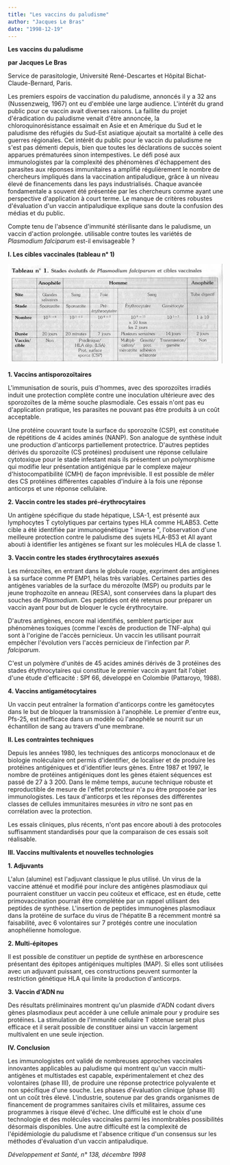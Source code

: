 ```yaml
---
title: "Les vaccins du paludisme"
author: "Jacques Le Bras"
date: "1998-12-19"
---
```


**Les vaccins du paludisme**

**par Jacques Le Bras**

Service de parasitologie, Université René-Descartes et Hôpital Bichat-Claude-Bernard, Paris.

Les premiers espoirs de vaccination du paludisme, annoncés il y a 32 ans (Nussenzweig, 1967) ont eu d'emblée une large audience. L'intérêt du grand public pour ce vaccin avait diverses raisons. La faillite du projet d'éradication du paludisme venait d'être annoncée, la chloroquinorésistance essaimait en Asie et en Amérique du Sud et le paludisme des réfugiés du Sud-Est asiatique ajoutait sa mortalité à celle des guerres régionales. Cet intérêt du public pour le vaccin du paludisme ne s'est pas démenti depuis, bien que toutes les déclarations de succès soient apparues prématurées sinon intempestives. Le défi posé aux immunologistes par la complexité des phénomènes d'échappement des parasites aux réponses immunitaires a amplifié régulièrement le nombre de chercheurs impliqués dans la vaccination antipaludique, grâce à un niveau élevé de financements dans les pays industrialisés. Chaque avancée fondamentale a souvent été présentée par les chercheurs comme ayant une perspective d'application à court terme. Le manque de critères robustes d'évaluation d'un vaccin antipaludique explique sans doute la confusion des médias et du public.

Compte tenu de l'absence d'immunité stérilisante dans le paludisme, un vaccin d'action prolongée. utilisable contre toutes les variétés de _Plasmodium falciparum_ est-il envisageable ?

**I. Les cibles vaccinales (tableau n° 1)**


![](i813-1.jpg)


**1. Vaccins antisporozoïtaires**

L'immunisation de souris, puis d'hommes, avec des sporozoïtes irradiés induit une protection complète contre une inoculation ultérieure avec des sporozoïtes de la même souche plasmodiale. Ces essais n'ont pas eu d'application pratique, les parasites ne pouvant pas être produits à un coût acceptable.

Une protéine couvrant toute la surface du sporozoïte (CSP), est constituée de répétitions de 4 acides aminés (NANP). Son analogue de synthèse induit une production d'anticorps partiellement protectrice. D'autres peptides dérivés du sporozoïte (CS protéines) produisent une réponse cellulaire cytotoxique pour le stade infestant mais ils présentent un polymorphisme qui modifie leur présentation antigénique par le complexe majeur d'histocompatibilité (CMH) de façon imprévisible. Il est possible de mêler des CS protéines différentes capables d'induire à la fois une réponse anticorps et une réponse cellulaire.

**2. Vaccin contre les stades pré-érythrocytaires**

Un antigène spécifique du stade hépatique, LSA-1, est présenté aux lymphocytes T cytolytiques par certains types HLA comme HLAB53. Cette cible a été identifiée par immunogénétique " inverse ", l'observation d'une meilleure protection contre le paludisme des sujets HLA-B53 et All ayant abouti à identifier les antigènes se fixant sur les molécules HLA de classe 1.

**3. Vaccin contre les stades érythrocytaires asexués**

Les mérozoïtes, en entrant dans le globule rouge, expriment des antigènes à sa surface comme Pf EMP1, hélas très variables. Certaines parties des antigènes variables de la surface du mérozoÏte (MSP) ou produits par le jeune trophozoïte en anneau (RESA), sont conservées dans la plupart des souches de _Plasmodium_. Ces peptides ont été retenus pour préparer un vaccin ayant pour but de bloquer le cycle érythrocytaire.

D'autres antigènes, encore mal identifiés, semblent participer aux phénomènes toxiques (comme l'excès de production de TNF-alpha) qui sont à l'origine de l'accès pernicieux. Un vaccin les utilisant pourrait empêcher l'évolution vers l'accès pernicieux de l'infection par _P. falciparum_.

C'est un polymère d'unités de 45 acides aminés dérivés de 3 protéines des stades étythrocytaires qui constitue le premier vaccin ayant fait l'objet d'une étude d'efficacité : SPf 66, développé en Colombie (Pattaroyo, 1988).

**4. Vaccins antigamétocytaires**

Un vaccin peut entraîner la formation d'anticorps contre les gamétocytes dans le but de bloquer la transmission à l'anophèle. Le premier d'entre eux, Pfs-25, est inefficace dans un modèle où l'anophèle se nourrit sur un échantillon de sang au travers d'une membrane.

**Il. Les contraintes techniques**

Depuis les années 1980, les techniques des anticorps monoclonaux et de biologie moléculaire ont permis d'identifier, de localiser et de produire les protéines antigéniques et d'identifier leurs gènes. Entre 1987 et 1997, le nombre de protéines antigéniques dont les gènes étaient séquences est passé de 27 à 3 200. Dans le même temps, aucune technique robuste et reproductible de mesure de l'effet protecteur n'a pu être proposée par les immunologistes. Les taux d'anticorps et les réponses des différentes classes de cellules immunitaires mesurées _in vitro_ ne sont pas en corrélation avec la protection.

Les essais cliniques, plus récents, n'ont pas encore abouti à des protocoles suffisamment standardisés pour que la comparaison de ces essais soit réalisable.

**III. Vaccins multivalents et nouvelles technologies**

**1. Adjuvants**

L'alun (alumine) est l'adjuvant classique le plus utilisé. Un virus de la vaccine atténué et modifié pour inclure des antigènes plasmodiaux qui pourraient constituer un vaccin peu coûteux et efficace, est en étude, cette primovaccination pourrait être complétée par un rappel utilisant des peptides de synthèse. L'insertion de peptides immunogènes plasmodiaux dans la protéine de surface du virus de l'hépatite B a récemment montré sa faisabilité, avec 6 volontaires sur 7 protégés contre une inoculation anophélienne homologue.

**2. Multi-épitopes**

Il est possible de constituer un peptide de synthèse en arborescence présentant des épitopes antigéniques multiples (MAP). Si elles sont utilisées avec un adjuvant puissant, ces constructions peuvent surmonter la restriction génétique HLA qui limite la production d'anticorps.

**3. Vaccin d'ADN nu**

Des résultats préliminaires montrent qu'un plasmide d'ADN codant divers gènes plasmodiaux peut accéder à une cellule animale pour y produire ses protéines. La stimulation de l'immunité cellulaire T obtenue serait plus efficace et il serait possible de constituer ainsi un vaccin largement multivalent en une seule injection.

**IV. Conclusion**

Les immunologistes ont validé de nombreuses approches vaccinales innovantes applicables au paludisme qui montrent qu'un vaccin multi-antigènes et multistades est capable, expérimentalement et chez des volontaires (phase III), de produire une réponse protectrice polyvalente et non spécifique d'une souche. Les phases d'évaluation clinique (phase III) ont un coût très élevé. L'industrie, soutenue par des grands organismes de financement de programmes sanitaires civils et militaires, assume ces programmes à risque élevé d'échec. Une difficulté est le choix d'une technologie et des molécules vaccinales parmi les innombrables possibilités désormais disponibles. Une autre difficulté est la complexité de l'épidémiologie du paludisme et l'absence critique d'un consensus sur les méthodes d'évaluation d'un vaccin antipaludique.

_Développement et Santé, n° 138, décembre 1998_